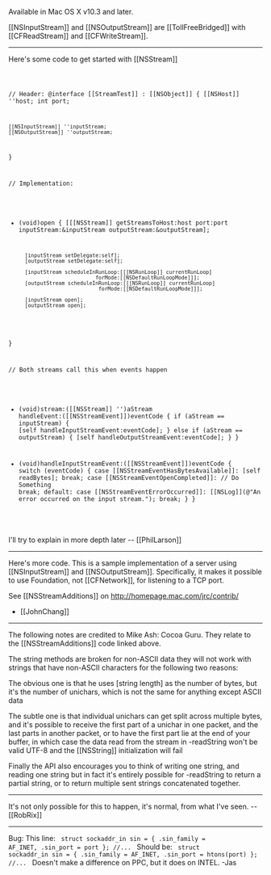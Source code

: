Available in Mac OS X v10.3 and later.

[[NSInputStream]] and [[NSOutputStream]] are [[TollFreeBridged]] with [[CFReadStream]] and [[CFWriteStream]].

----

Here's some code to get started with [[NSStream]]

<code>

// Header:
@interface [[StreamTest]] : [[NSObject]] {
    [[NSHost]] ''host;
    int port;

    [[NSInputStream]] ''inputStream;
    [[NSOutputStream]] ''outputStream;
}


// Implementation:
- (void)open
{
        [[[NSStream]] getStreamsToHost:host 
                              port:port
                       inputStream:&inputStream
                      outputStream:&outputStream];
        
        [inputStream setDelegate:self];
        [outputStream setDelegate:self];
        
        [inputStream scheduleInRunLoop:[[[NSRunLoop]] currentRunLoop]
                               forMode:[[NSDefaultRunLoopMode]]];
        [outputStream scheduleInRunLoop:[[[NSRunLoop]] currentRunLoop]
                                forMode:[[NSDefaultRunLoopMode]]];
        
        [inputStream open];
        [outputStream open];
}

// Both streams call this when events happen
- (void)stream:([[NSStream]] '')aStream handleEvent:([[NSStreamEvent]])eventCode
{
    if (aStream == inputStream) {
        [self handleInputStreamEvent:eventCode];
    } else if (aStream == outputStream) {
        [self handleOutputStreamEvent:eventCode];
    }
}

- (void)handleInputStreamEvent:([[NSStreamEvent]])eventCode
{
    switch (eventCode) {
        case [[NSStreamEventHasBytesAvailable]]:
            [self readBytes];
            break;
        case [[NSStreamEventOpenCompleted]]:
            // Do Something
            break;
        default:
        case [[NSStreamEventErrorOccurred]]:
            [[NSLog]](@"An error occurred on the input stream.");
            break;
    }
}

</code>

I'll try to explain in more depth later -- [[PhilLarson]]

----

Here's more code. This is a sample implementation of a server using [[NSInputStream]] and [[NSOutputStream]]. Specifically, it makes it possible to use Foundation, not [[CFNetwork]], for listening to a TCP port.

See [[NSStreamAdditions]] on http://homepage.mac.com/jrc/contrib/

- [[JohnChang]]

----

The following notes are credited to Mike Ash: Cocoa Guru.  They relate to the [[NSStreamAdditions]] code linked above.

The string methods are broken for non-ASCII data they will not work with strings that have non-ASCII characters for the following two reasons:


The obvious one is that he uses [string length] as the number of bytes, but it's the number of unichars, which is not the same for
                 anything except ASCII data

The subtle one is that individual unichars can get split across multiple bytes, and it's possible to receive the first part of a
                 unichar in one packet, and the last parts in another packet, or to have the first part lie at the end of your buffer, in which
                 case the data read from the stream in -readString won't be valid UTF-8 and the [[NSString]] initialization will fail

Finally the API also encourages you to think of writing one string, and reading one string but in fact it's entirely possible for -readString to return a partial string, or to return multiple sent strings concatenated together.

----

It's not only possible for this to happen, it's normal, from what I've seen. -- [[RobRix]]

----

Bug: 
This line:
<code>
    struct sockaddr_in sin = { .sin_family = AF_INET, .sin_port = port };   //...
</code>
Should be:
<code>
    struct sockaddr_in sin = { .sin_family = AF_INET, .sin_port = htons(port) };   //...
</code>
Doesn't make a difference on PPC, but it does on INTEL. -Jas